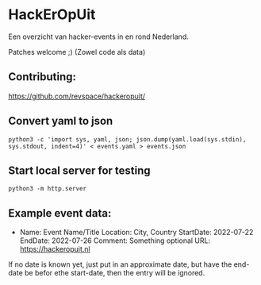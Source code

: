 # HackErOpUit

Een overzicht van hacker-events in en rond Nederland.

Patches welcome ;) (Zowel code als data)

## Contributing:

https://github.com/revspace/hackeropuit/


## Convert yaml to json
```python3 -c 'import sys, yaml, json; json.dump(yaml.load(sys.stdin), sys.stdout, indent=4)' < events.yaml > events.json```

## Start local server for testing
```python3 -m http.server```

## Example event data:

- Name: Event Name/Title
  Location: City, Country
  StartDate: 2022-07-22
  EndDate: 2022-07-26
  Comment: Something optional
  URL: https://hackeropuit.nl

If no date is known yet, just put in an approximate date, but have the end-date be befor
ethe start-date, then the entry will be ignored.
